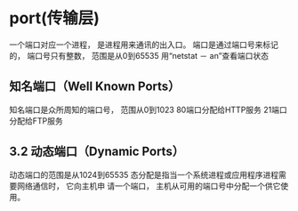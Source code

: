 # port(传输层)
一个端口对应一个进程， 是进程用来通讯的出入口。
端⼝是通过端⼝号来标记的， 端⼝号只有整数， 范围是从0到65535
⽤“netstat － an”查看端⼝状态
## 知名端⼝（Well Known Ports）
知名端⼝是众所周知的端⼝号， 范围从0到1023
80端⼝分配给HTTP服务
21端⼝分配给FTP服务
## 3.2 动态端⼝（Dynamic Ports）
动态端⼝的范围是从1024到65535
态分配是指当⼀个系统进程或应⽤程序进程需要⽹络通信时， 它向主机申
请⼀个端⼝， 主机从可⽤的端⼝号中分配⼀个供它使⽤。
